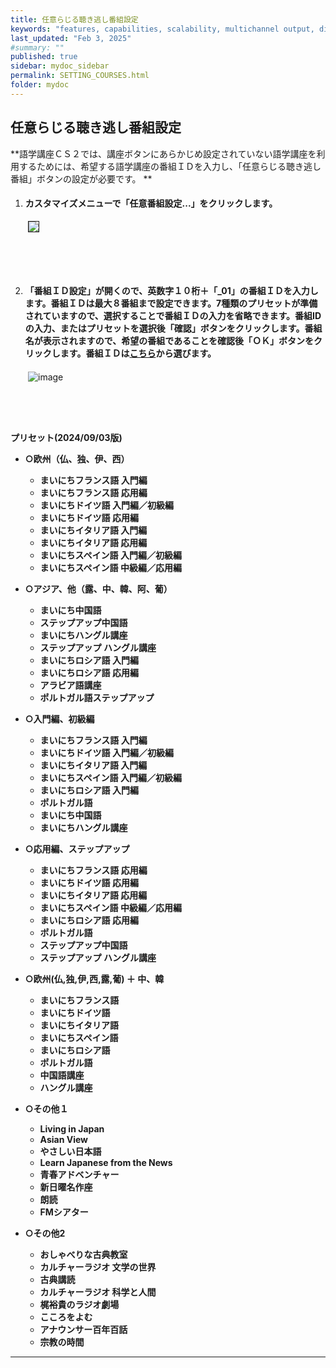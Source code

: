 ```yaml
---
title: 任意らじる聴き逃し番組設定
keywords: "features, capabilities, scalability, multichannel output, dita, hats, comparison, benefits"
last_updated: "Feb 3, 2025"
#summary: ""
published: true
sidebar: mydoc_sidebar
permalink: SETTING_COURSES.html
folder: mydoc
---
```


## 任意らじる聴き逃し番組設定　　　　　
        

**語学講座ＣＳ２では、講座ボタンにあらかじめ設定されていない語学講座を利用するためには、希望する語学講座の番組ＩＤを入力し、「任意らじる聴き逃し番組」ボタンの設定が必要です。 **　　　　　　　

1. #### カスタマイズメニューで「任意番組設定...」をクリックします。            
　　<img src="https://github.com/user-attachments/assets/aecbe48a-c184-4a6b-93b3-9c3d0a9a415e" border="1">
## 　　　　　  




  
2. #### 「番組ＩＤ設定」が開くので、英数字１０桁＋「_01」の番組ＩＤを入力します。番組ＩＤは最大８番組まで設定できます。7種類のプリセットが準備されていますので、選択することで番組ＩＤの入力を省略できます。番組IDの入力、またはプリセットを選択後「確認」ボタンをクリックします。番組名が表示されますので、希望の番組であることを確認後「ＯＫ」ボタンをクリックします。番組ＩＤは[こちら](https://csreviser.github.io/CaptureStream2/courses_name)から選びます。    
　　![image](https://github.com/user-attachments/assets/a764dc32-656a-4464-9d09-5303c767f5fb)

## 　　　　　　  
**プリセット(2024/09/03版)**       
* **○欧州（仏、独、伊、西）**       
  * **まいにちフランス語 入門編**           
  * **まいにちフランス語 応用編**     
  * **まいにちドイツ語 入門編／初級編**      
  * **まいにちドイツ語 応用編**      
  * **まいにちイタリア語 入門編**      
  * **まいにちイタリア語 応用編**      
  * **まいにちスペイン語 入門編／初級編**      
  * **まいにちスペイン語 中級編／応用編**        

* **○アジア、他（露、中、韓、阿、葡）**           
  * **まいにち中国語**           
  * **ステップアップ中国語**           
  * **まいにちハングル講座**           
  * **ステップアップ ハングル講座**           
  * **まいにちロシア語 入門編**           
  * **まいにちロシア語 応用編**           
  * **アラビア語講座**           
  * **ポルトガル語ステップアップ**         

* **○入門編、初級編**
  * **まいにちフランス語 入門編**           
  * **まいにちドイツ語 入門編／初級編**           
  * **まいにちイタリア語 入門編**           
  * **まいにちスペイン語 入門編／初級編**           
  * **まいにちロシア語 入門編**           
  * **ポルトガル語**           
  * **まいにち中国語**           
  * **まいにちハングル講座**        

* **○応用編、ステップアップ**           
  * **まいにちフランス語 応用編**           
  * **まいにちドイツ語 応用編**           
  * **まいにちイタリア語 応用編**           
  * **まいにちスペイン語 中級編／応用編**           
  * **まいにちロシア語 応用編**           
  * **ポルトガル語**           
  * **ステップアップ中国語**           
  * **ステップアップ ハングル講座**         

* **○欧州(仏,独,伊,西,露,葡) ＋ 中、韓**           
  * **まいにちフランス語**           
  * **まいにちドイツ語**           
  * **まいにちイタリア語**           
  * **まいにちスペイン語**           
  * **まいにちロシア語**           
  * **ポルトガル語**           
  * **中国語講座**           
  * **ハングル講座**         

* **○その他１**           
  * **Living in Japan**           
  * **Asian View**           
  * **やさしい日本語**           
  * **Learn Japanese from the News**           
  * **青春アドベンチャー**           
  * **新日曜名作座**           
  * **朗読**           
  * **FMシアター**        

* **○その他2**           
  * **おしゃべりな古典教室**           
  * **カルチャーラジオ 文学の世界**           
  * **古典講読**           
  * **カルチャーラジオ 科学と人間**           
  * **梶裕貴のラジオ劇場**           
  * **こころをよむ**           
  * **アナウンサー百年百話**           
  * **宗教の時間**           



*** 
 <link rel="shortcut icon" type="image/x-icon" href="https://avatars.githubusercontent.com/u/46049273?v=4">
 <meta name="twitter:image:src" content="https://avatars.githubusercontent.com/u/46049273?v=4">
